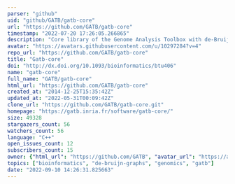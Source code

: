 ```yaml
---
parser: "github"
uid: "github/GATB/gatb-core"
url: "https://github.com/GATB/gatb-core"
timestamp: "2022-07-20 17:26:05.266865"
description: "Core library of the Genome Analysis Toolbox with de-Bruijn graph"
avatar: "https://avatars.githubusercontent.com/u/10297284?v=4"
repo_url: "https://github.com/GATB/gatb-core"
title: "Gatb-core"
doi: "http://dx.doi.org/10.1093/bioinformatics/btu406"
name: "gatb-core"
full_name: "GATB/gatb-core"
html_url: "https://github.com/GATB/gatb-core"
created_at: "2014-12-25T15:35:42Z"
updated_at: "2022-05-31T00:09:42Z"
clone_url: "https://github.com/GATB/gatb-core.git"
homepage: "https://gatb.inria.fr/software/gatb-core/"
size: 49328
stargazers_count: 56
watchers_count: 56
language: "C++"
open_issues_count: 12
subscribers_count: 15
owner: {"html_url": "https://github.com/GATB", "avatar_url": "https://avatars.githubusercontent.com/u/10297284?v=4", "login": "GATB", "type": "Organization"}
topics: ["bioinformatics", "de-bruijn-graphs", "genomics", "gatb"]
date: "2022-09-10 14:26:31.825663"
---
```

